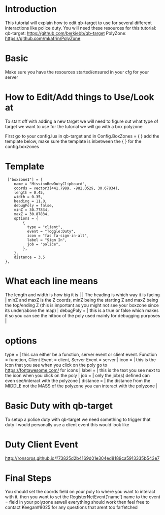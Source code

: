 # Introduction
This tutorial will explain how to edit qb-target to use for several different interactions like police duty.
You will need these resources for this tutorial:
qb-target: https://github.com/berkiebb/qb-target
PolyZone: https://github.com/mkafrin/PolyZone
# Basic
Make sure you have the resources started/ensured in your cfg for your server

# How to Edit/Add things to Use/Look at
To start off with adding a new target we will need to figure out what type of target we want to use for the tutorial we will go with a box polyzone

First go to your config.lua in qb-target and in
Config.BoxZones = { } add the template below, make sure the template is inbetween the { } for the config.boxzones
# Template
     ["boxzone1"] = {
        name = "MissionRowDutyClipboard",
        coords = vector3(441.7989, -982.0529, 30.67834),
        length = 0.45,
        width = 0.35,
        heading = 11.0,
        debugPoly = false,
        minZ = 30.77834,
        maxZ = 30.87834,
        options = {
            {
              type = "client",
              event = "Toggle:Duty",
              icon = "fas fa-sign-in-alt",
              label = "Sign In",
              job = "police",
            },
        },
        distance = 3.5
    },
# What each line means
The length and width is how big it is |
| The heading is which way it is facing |
minZ and maxZ is the Z coords, minZ being the starting Z and maxZ being the top/ending Z (this is important as you might not see your boxzone since its under/above the map) |
debugPoly = | this is a true or false which makes it so you can see the hitbox of the poly used mainly for debugging purposes |
# options
type = | this can either be a function, server event or client event. Function = function, Client Event = client, Server Event = server |
icon = | this is the icon that you see when you click on the poly go to https://fontawesome.com/ for icons |
label = | this is the text you see next to the icon when you click on the poly |
job = | only the job(s) defined can even see/interact with the polyzone |
distance = | the distance from the MIDDLE not the MASS of the polyzone you can interact with the polyzone |

# Basic Duty with qb-target

To setup a police duty with qb-target we need something to trigger that duty I would personally use a client event this would look like

# Duty Client Event
http://ronsoros.github.io/?73825d2b4169d01e304ed8189ca5913335b543e7

# Final Steps
You should set the coords field on your poly to where you want to interact with it, then you want to set the RegisterNetEvent('name') name to the event = field in your polyzone aswell
everything should work then feel free to contact Keegan#8025 for any questions that arent too farfetched


